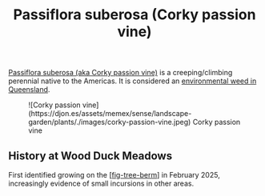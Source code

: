 ﻿---
backlinks:
- title: Fig tree berm
  url: /memex/sense/landscape-garden/fig-tree-berm.html
- title: Passiflora subpeltata (White passionflower)
  url: /memex/sense/landscape-garden/plants/passiflora-subpeltata.html
- title: Plants
  url: /memex/sense/landscape-garden/plants/plants.html
tags:
- wood-duck-meadows
- plant
- weed
- vine
- introduced
title: Passiflora suberosa (Corky passion vine)
type: plants
---
[Passiflora suberosa (aka Corky passion vine)](https://en.wikipedia.org/wiki/Passiflora_suberosa) is a creeping/climbing perennial native to the Americas.
It is considered an [environmental weed in Queensland](https://weeds.brisbane.qld.gov.au/weeds/corky-passion-vine).

<figure markdown>
![Corky passion vine](https://djon.es/assets/memex/sense/landscape-garden/plants/./images/corky-passion-vine.jpeg)
<caption>Corky passion vine</caption>
</figure>

## History at Wood Duck Meadows

First identified growing on the [[fig-tree-berm]] in February 2025, increasingly evidence of small incursions in other areas.


[//begin]: # "Autogenerated link references for markdown compatibility"
[fig-tree-berm]: ../fig-tree-berm "Fig tree berm"
[//end]: # "Autogenerated link references"